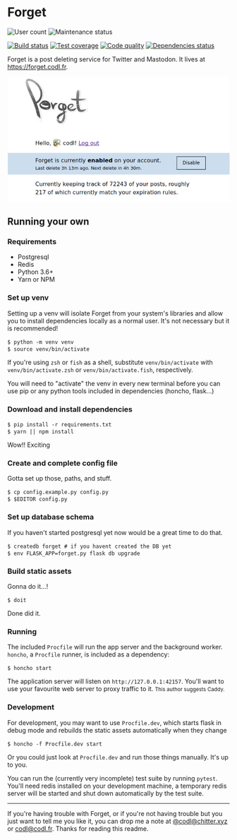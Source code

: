 # Forget

![User count](https://forget.codl.fr/api/badge/users)
![Maintenance status](https://img.shields.io/maintenance/yes/2018.svg)

[![Build status](https://img.shields.io/travis/codl/forget.svg)](https://travis-ci.org/codl/forget/)
[![Test coverage](https://img.shields.io/codecov/c/github/codl/forget.svg)](https://codecov.io/gh/codl/forget)
[![Code quality](https://img.shields.io/codacy/grade/1780ac6071c04cbd9ccf75de0891e798.svg)](https://www.codacy.com/app/codl/forget?utm_source=github.com&utm_medium=referral&utm_content=codl/forget&utm_campaign=badger)
[![Dependencies status](https://img.shields.io/librariesio/github/codl/forget.svg)](https://libraries.io/github/codl/forget)


Forget is a post deleting service for Twitter and Mastodon. It lives at
<https://forget.codl.fr>.

[![](assets/screenshot.png)](https://forget.codl.fr)

## Running your own

### Requirements

* Postgresql
* Redis
* Python 3.6+
* Yarn or NPM


### Set up venv

Setting up a venv will isolate Forget from your system's libraries and allow you to install
dependencies locally as a normal user. It's not necessary but it is recommended!

```
$ python -m venv venv
$ source venv/bin/activate
```

If you're using `zsh` or `fish` as a shell, substitute `venv/bin/activate` with
`venv/bin/activate.zsh` or `venv/bin/activate.fish`, respectively.

You will need to "activate" the venv in every new terminal before you can use
pip or any python tools included in dependencies (honcho, flask...)

### Download and install dependencies

```
$ pip install -r requirements.txt
$ yarn || npm install
```

Wow!! Exciting

### Create and complete config file

Gotta set up those, paths, and stuff.

```
$ cp config.example.py config.py
$ $EDITOR config.py
```

### Set up database schema

If you haven't started postgresql yet now would be a great time to do that.

```
$ createdb forget # if you havent created the DB yet
$ env FLASK_APP=forget.py flask db upgrade
```

### Build static assets

Gonna do it...!

```
$ doit
```

Done did it.

### Running

The included `Procfile` will run the app server and the background worker.
`honcho`, a `Procfile` runner, is included as a dependency:

```
$ honcho start
```

The application server will listen on `http://127.0.0.1:42157`.
You'll want to use your favourite web server to proxy traffic to it.
<small>This author suggests Caddy.</small>

### Development

For development, you may want to use `Procfile.dev`, which starts flask in
debug mode and rebuilds the static assets automatically when they change

```
$ honcho -f Procfile.dev start
```

Or you could just look at `Procfile.dev` and run those things manually. It's up
to you.

You can run the (currently very incomplete) test suite by running `pytest`.
You'll need redis installed on your development machine, a temporary redis
server will be started and shut down automatically by the test suite.

---

If you're having trouble with Forget, or if you're not having trouble but you
just want to tell me you like it, you can drop me a note at
[@codl@chitter.xyz](https://chitter.xyz/@codl) or
[codl@codl.fr](mailto:codl@codl.fr). Thanks for reading this readme.

